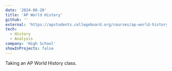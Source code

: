 ```yaml
---
date: '2024-08-20'
title: 'AP World History'
github: ''
external: 'https://apstudents.collegeboard.org/courses/ap-world-history-modern'
tech:
  - History
  - Analysis
company: 'High School'
showInProjects: false
---
```


Taking an AP World History class.
